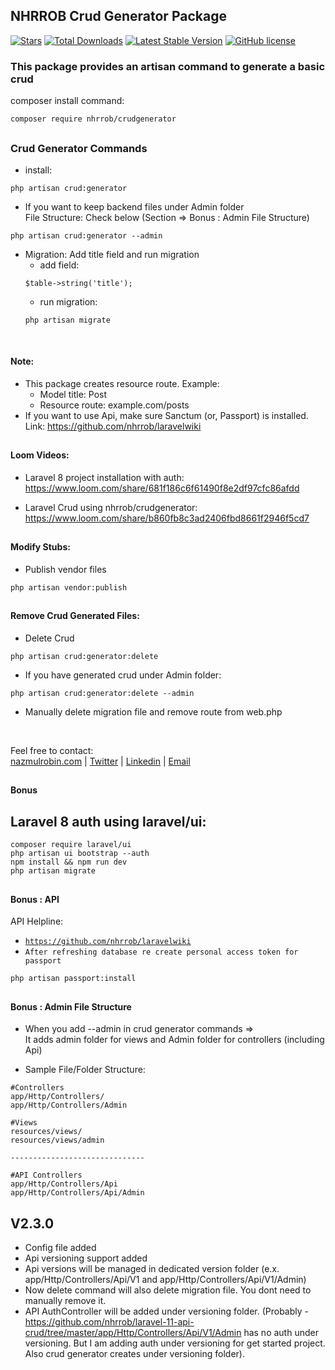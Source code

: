 ## NHRROB Crud Generator Package

<p align="left">
<a href="https://github.com/nhrrob/crudgenerator/stargazers"><img src="https://img.shields.io/github/stars/nhrrob/crudgenerator?style=flat-square" alt="Stars"></a>
<a href="https://packagist.org/packages/nhrrob/crudgenerator"><img src="https://img.shields.io/packagist/dt/nhrrob/crudgenerator.svg?style=flat-square" alt="Total Downloads"></a>
<a href="https://packagist.org/packages/nhrrob/crudgenerator"><img src="https://img.shields.io/packagist/v/nhrrob/crudgenerator" alt="Latest Stable Version"></a>
<a href="https://github.com/nhrrob/crudgenerator/blob/master/LICENSE.md"><img alt="GitHub license" src="https://img.shields.io/github/license/nhrrob/crudgenerator"></a>
</p>

### This package provides an artisan command to generate a basic crud

composer install command: 
```
composer require nhrrob/crudgenerator
```

## 

### Crud Generator Commands
- install: 

```
php artisan crud:generator
```
- If you want to keep backend files under Admin folder
<br>File Structure: Check below (Section => Bonus : Admin File Structure)
```
php artisan crud:generator --admin
```

- Migration: Add title field and run migration
   - add field: 
   ```
   $table->string('title');
   ```
   - run migration: 
   ```
   php artisan migrate
   ```

<br>


#### Note: 
- This package creates resource route.
   Example:
   - Model title: Post
   - Resource route: example.com/posts 
- If you want to use Api, make sure Sanctum (or, Passport) is installed.
   <br>Link: <a href="https://github.com/nhrrob/laravelwiki">https://github.com/nhrrob/laravelwiki</a> 

## 

#### Loom Videos: 
- Laravel 8 project installation with auth: 
<br>https://www.loom.com/share/681f186c6f61490f8e2df97cfc86afdd 

- Laravel Crud using nhrrob/crudgenerator: 
<br>https://www.loom.com/share/b860fb8c3ad2406fbd8661f2946f5cd7 

## 

#### Modify Stubs:
- Publish vendor files 
```
php artisan vendor:publish
```

## 

#### Remove Crud Generated Files:
- Delete Crud
```
php artisan crud:generator:delete
```
- If you have generated crud under Admin folder:
```
php artisan crud:generator:delete --admin
```

- Manually delete migration file and remove route from web.php

<br>

Feel free to contact:  
<a href="https://www.nazmulrobin.com/">nazmulrobin.com</a> | <a href="https://twitter.com/nhr_rob">Twitter</a> | <a href="https://www.linkedin.com/in/nhrrob/">Linkedin</a> | <a href="mailto:robin.sust08@gmail.com">Email</a>


## 

#### Bonus 
Laravel 8 auth using laravel/ui:
- 
```
composer require laravel/ui
php artisan ui bootstrap --auth
npm install && npm run dev
php artisan migrate
``` 

## 


#### Bonus : API 
API Helpline:
- <code>https://github.com/nhrrob/laravelwiki</code>
- <code>After refreshing database re create personal access token for passport</code>
```
php artisan passport:install
```

##

#### Bonus : Admin File Structure
- When you add --admin in crud generator commands => 
<br>It adds admin folder for views and Admin folder for controllers (including Api)

- Sample File/Folder Structure:

```
#Controllers
app/Http/Controllers/
app/Http/Controllers/Admin

#Views
resources/views/
resources/views/admin

------------------------------

#API Controllers
app/Http/Controllers/Api
app/Http/Controllers/Api/Admin
```

## V2.3.0
- Config file added
- Api versioning support added
- Api versions will be managed in dedicated version folder (e.x. app/Http/Controllers/Api/V1 and app/Http/Controllers/Api/V1/Admin)
- Now delete command will also delete migration file. You dont need to manually remove it.
- API AuthController will be added under versioning folder. (Probably - https://github.com/nhrrob/laravel-11-api-crud/tree/master/app/Http/Controllers/Api/V1/Admin has no auth under versioning. But I am adding auth under versioning for get started project. Also crud generator creates under versioning folder).
